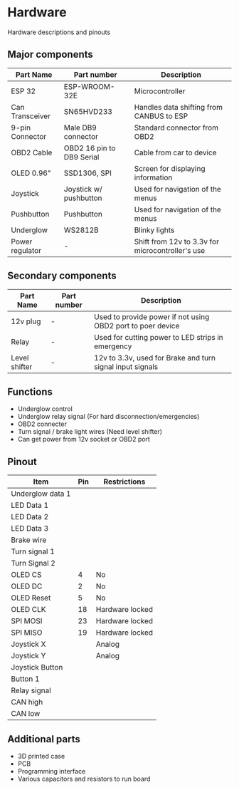 # Hardware
Hardware descriptions and pinouts

## Major components
| Part Name | Part number | Description |
| --------- | ----------- | ----------- |
| ESP 32 | ESP-WROOM-32E | Microcontroller |
| Can Transceiver | SN65HVD233 | Handles data shifting from CANBUS to ESP |
| 9-pin Connector | Male DB9 connector | Standard connector from OBD2 |
| OBD2 Cable | OBD2 16 pin to DB9 Serial | Cable from car to device |
| OLED 0.96" | SSD1306, SPI | Screen for displaying information |
| Joystick | Joystick w/ pushbutton | Used for navigation of the menus |
| Pushbutton | Pushbutton | Used for navigation of the menus |
| Underglow | WS2812B | Blinky lights |
| Power regulator | - | Shift from 12v to 3.3v for microcontroller's use |

## Secondary components
| Part Name | Part number | Description |
| --------- | ----------- | ----------- |
| 12v plug | - | Used to provide power if not using OBD2 port to poer device |
| Relay | - | Used for cutting power to LED strips in emergency |
| Level shifter | - | 12v to 3.3v, used for Brake and turn signal input signals |

## Functions
- Underglow control
- Underglow relay signal (For hard disconnection/emergencies)
- OBD2 connecter
- Turn signal / brake light wires (Need level shifter)
- Can get power from 12v socket or OBD2 port

## Pinout
| Item | Pin | Restrictions |
| ---- | --- | ------------ |
| Underglow data 1 |
| LED Data 1 |
| LED Data 2 |
| LED Data 3 |
| Brake wire |
| Turn signal 1 | 
| Turn Signal 2 |
| OLED CS | 4 | No |
| OLED DC | 2 | No |
| OLED Reset | 5 | No |
| OLED CLK | 18 | Hardware locked |
| SPI MOSI | 23 | Hardware locked |
| SPI MISO | 19 | Hardware locked |
| Joystick X | | Analog |
| Joystick Y | | Analog |
| Joystick Button |
| Button 1 |
| Relay signal |
| CAN high |
| CAN low |

## Additional parts
- 3D printed case
- PCB
- Programming interface
- Various capacitors and resistors to run board
